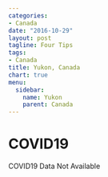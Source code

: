 ```yaml
---
categories:
- Canada
date: "2016-10-29"
layout: post
tagline: Four Tips
tags:
- Canada
title: Yukon, Canada
chart: true
menu:
  sidebar:
    name: Yukon
    parent: Canada
---
```



# COVID19
COVID19 Data Not Available
